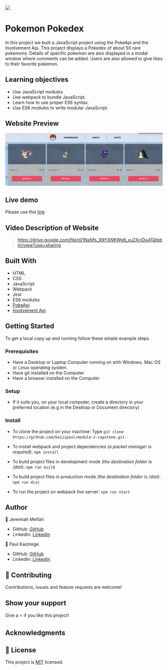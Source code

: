 ![](https://img.shields.io/badge/Microverse-blueviolet)

# Pokemon Pokedex
In this project we built a JavaScript project using the PokeApi and the Involvement Api. This project displays
a Pokedex of about 50 rare pokemons. Details of specific pokemon are also displayed in a modal window where comments 
can be added. Users are also allowed to give likes to their favorite pokemon.

 ## Learning objectives
- Use JavaScript modules
- Use webpack to bundle JavaScript.
- Learn how to use proper ES6 syntax.
- Use ES6 modules to write modular JavaScript.

## Website Preview
![Preview](./src/assets/images/Screenshot%202022-10-21%20at%2010.31.46%20AM.png)

## Live demo
Please use this [link](https://kaizipaul.github.io/module-2-capstone/)

## Video Description of Website
> https://drive.google.com/file/d/1NsNfs_R9YXNKWg6_xu2XcjDu41Qtpbtn/view?usp=sharing

## Built With

- HTML
- CSS 
- JavaScript
- Webpack
- Jest
- ES6 modules
- [PokeApi](https://pokeapi.co/)
- [Involvement Api](https://www.notion.so/Involvement-API-869e60b5ad104603aa6db59e08150270)


## Getting Started

To get a local copy up and running follow these simple example steps.

### Prerequisites

- Have a Desktop or Laptop Computer running on with Windows, Mac OS or Linux operating system.
- Have git installed on the Computer
- Have a browser installed on the Computer

### Setup

- If it suits you, on your local computer, create a directory in your preferred location (e.g in the Desktop or Document directory)

### Install
- To clone the project on your machine: Type `git clone https://github.com/kaizipaul/module-2-capstone.git`.

- To install webpack and project dependencies _(a packet manager is required)_:
`npm install`
- To build project files in development mode _(the destination folder is /dist)_:
`npm run build`
- To build project files in production mode _(the destination folder is /dist)_:
`npm run dist`
- To run the project on webpack live server:
`npm run start`

## Author

👤 Jeremiah Melfah
- GitHub: [GitHub](https://github.com/Jaymelfah)
- LinkedIn: [LinkedIn](https://www.linkedin.com/in/jeremiah-ekow-melfah-a4402a161/)

👤 Paul Kaizirege
- GitHub: [GitHub](https://github.com/kaizipaul)
- LinkedIn: [LinkedIn](https://www.linkedin.com/in/paul-kaizirege-vedasto-89a1b922a/)

## 🤝 Contributing

Contributions, issues and feature requests are welcome!


## Show your support

Give a ⭐️ if you like this project!

## Acknowledgments

## 📝 License

This project is [MIT](./LICENSE) licensed.
